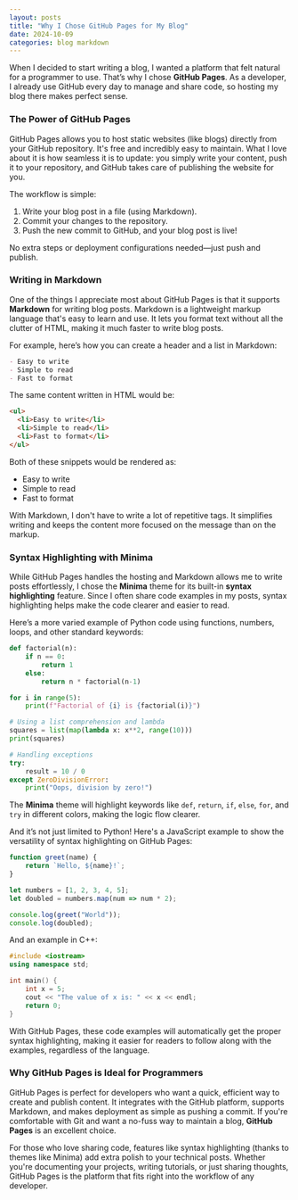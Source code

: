 ```yaml
---
layout: posts
title: "Why I Chose GitHub Pages for My Blog"
date: 2024-10-09
categories: blog markdown
---
```


When I decided to start writing a blog, I wanted a platform that felt natural for a programmer to use. That’s why I chose **GitHub Pages**. As a developer, I already use GitHub every day to manage and share code, so hosting my blog there makes perfect sense.

### The Power of GitHub Pages

GitHub Pages allows you to host static websites (like blogs) directly from your GitHub repository. It's free and incredibly easy to maintain. What I love about it is how seamless it is to update: you simply write your content, push it to your repository, and GitHub takes care of publishing the website for you.

The workflow is simple:
1. Write your blog post in a file (using Markdown).
2. Commit your changes to the repository.
3. Push the new commit to GitHub, and your blog post is live!

No extra steps or deployment configurations needed—just push and publish.

### Writing in Markdown

One of the things I appreciate most about GitHub Pages is that it supports **Markdown** for writing blog posts. Markdown is a lightweight markup language that's easy to learn and use. It lets you format text without all the clutter of HTML, making it much faster to write blog posts.

For example, here’s how you can create a header and a list in Markdown:

```markdown
- Easy to write
- Simple to read
- Fast to format
```

The same content written in HTML would be:

```html
<ul>
  <li>Easy to write</li>
  <li>Simple to read</li>
  <li>Fast to format</li>
</ul>
```

Both of these snippets would be rendered as:

- Easy to write
- Simple to read
- Fast to format

With Markdown, I don't have to write a lot of repetitive tags. It simplifies writing and keeps the content more focused on the message than on the markup.

### Syntax Highlighting with Minima

While GitHub Pages handles the hosting and Markdown allows me to write posts effortlessly, I chose the **Minima** theme for its built-in **syntax highlighting** feature. Since I often share code examples in my posts, syntax highlighting helps make the code clearer and easier to read.

Here’s a more varied example of Python code using functions, numbers, loops, and other standard keywords:

```python
def factorial(n):
    if n == 0:
        return 1
    else:
        return n * factorial(n-1)

for i in range(5):
    print(f"Factorial of {i} is {factorial(i)}")

# Using a list comprehension and lambda
squares = list(map(lambda x: x**2, range(10)))
print(squares)

# Handling exceptions
try:
    result = 10 / 0
except ZeroDivisionError:
    print("Oops, division by zero!")
```

The **Minima** theme will highlight keywords like `def`, `return`, `if`, `else`, `for`, and `try` in different colors, making the logic flow clearer.

And it’s not just limited to Python! Here's a JavaScript example to show the versatility of syntax highlighting on GitHub Pages:

```javascript
function greet(name) {
    return `Hello, ${name}!`;
}

let numbers = [1, 2, 3, 4, 5];
let doubled = numbers.map(num => num * 2);

console.log(greet("World"));
console.log(doubled);
```

And an example in C++:

```cpp
#include <iostream>
using namespace std;

int main() {
    int x = 5;
    cout << "The value of x is: " << x << endl;
    return 0;
}
```

With GitHub Pages, these code examples will automatically get the proper syntax highlighting, making it easier for readers to follow along with the examples, regardless of the language.

### Why GitHub Pages is Ideal for Programmers

GitHub Pages is perfect for developers who want a quick, efficient way to create and publish content. It integrates with the GitHub platform, supports Markdown, and makes deployment as simple as pushing a commit. If you're comfortable with Git and want a no-fuss way to maintain a blog, **GitHub Pages** is an excellent choice.

For those who love sharing code, features like syntax highlighting (thanks to themes like Minima) add extra polish to your technical posts. Whether you're documenting your projects, writing tutorials, or just sharing thoughts, GitHub Pages is the platform that fits right into the workflow of any developer.

